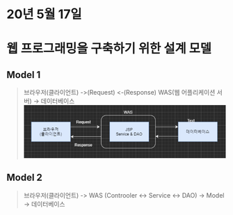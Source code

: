 # 20년 5월 17일

# 웹 프로그래밍을 구축하기 위한 설계 모델

## Model 1
> 브라우저(클라이언트) ->(Request) <-(Response) WAS(웹 어플리케이션 서버) -> 데이터베이스
![model1](/cloud_computing/img/model1.png)
## Model 2
> 브라우저(클라이언트) -> WAS (Controoler <-> Service <-> DAO) -> Model -> 데이터베이스

